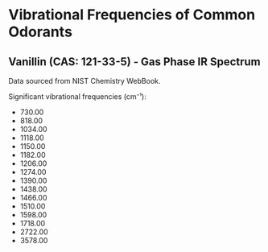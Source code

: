 # Vibrational Frequencies of Common Odorants

## Vanillin (CAS: 121-33-5) - Gas Phase IR Spectrum

Data sourced from NIST Chemistry WebBook.

Significant vibrational frequencies (cm⁻¹):
- 730.00
- 818.00
- 1034.00
- 1118.00
- 1150.00
- 1182.00
- 1206.00
- 1274.00
- 1390.00
- 1438.00
- 1466.00
- 1510.00
- 1598.00
- 1718.00
- 2722.00
- 3578.00
